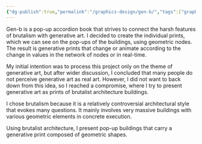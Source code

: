 ```yaml
---
{"dg-publish":true,"permalink":"/graphics-design/gen-b/","tags":["graphic-design"]}
---
```


Gen-b is a pop-up accordion book that strives to connect the harsh features of brutalism with generative art. I decided to create the individual prints, which we can see on the pop-ups of the buildings, using geometric nodes. The result is generative prints that change or animate according to the change in values in the network of nodes or in real-time.  

My initial intention was to process this project only on the theme of generative art, but after wider discussion, I concluded that many people do not perceive generative art as real art. However, I did not want to back down from this idea, so I reached a compromise, where I try to present generative art as prints of brutalist architecture buildings.  

I chose brutalism because it is a relatively controversial architectural style that evokes many questions. It mainly involves very massive buildings with various geometric elements in concrete execution.  

Using brutalist architecture, I present pop-up buildings that carry a generative print composed of geometric shapes.